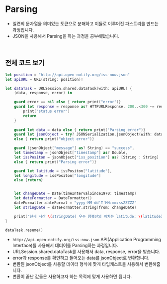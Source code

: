 # Parsing

- 일련의 문자열을 의미있는 토큰으로 분해하고 이들로 이루어진 파스트리를 만드는 과정입니다.
- JSON을 사용해서 Parsing을 하는 과정을 공부해봤습니다.

<br>

## 전체 코드 보기

```swift
let position = "http://api.open-notify.org/iss-now.json"
let apiURL = URL(string: position)!

let dataTask = URLSession.shared.dataTask(with: apiURL) {
    (data, response, error) in

    guard error == nil else { return print("error")}
    guard let response = response as? HTTPURLResponse, 200..<300 ~= response.statusCode else {
        print("status error")
        return
    }
    
    guard let data = data else { return print("Parsing error")}
    guard let jsonObject = try? JSONSerialization.jsonObject(with: data) as! [String : Any]
    else { return print("object error")}

    guard (jsonObject["message"] as? String) == "success",
    let timestamp = jsonObject["timestamp"] as? Double,
    let issPositon = jsonObject["iss_position"] as? [String : String]
    else { return print("Parsing error")}

    guard let latitude = issPositon["latitude"],
    let longitude = issPositon["longitude"]
    else {return}


    let changeDate = Date(timeIntervalSince1970: timestamp)
    let dateFormatter = DateFormatter()
    dateFormatter.dateFormat = "yyyy-MM-dd'T'HH:mm:ssZZZZZ"
    let stringDate = dateFormatter.string(from: changeDate)

    print("현재 시간 \(stringDate) 우주 왕복선의 위치는 latitude: \(latitude), longitude:\(longitude) 입니다.")
}

dataTask.resume()
```

- `http://api.open-notify.org/iss-now.json` API(Application Programming Interface)를 사용해서 데터이를 Parsing하는 과정입니다.
- URLSession.shared.dataTask를 사용해서 data, response, error을 받습니다.
- error과 response를 확인하고 들어오는 data를 jsonObject로 변환합니다.
- 변환된 jsonObject를 사용할 데이터 형식에 맞게 타입캐스트을 사용해서 변환해줍니다.
- 변환이 끝난 값들은 사용하고자 하는 목적에 맞게 사용하면 됩니다.